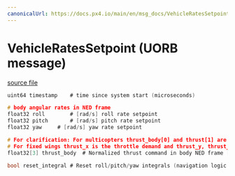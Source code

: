 ```yaml
---
canonicalUrl: https://docs.px4.io/main/en/msg_docs/VehicleRatesSetpoint
---
```


# VehicleRatesSetpoint (UORB message)



[source file](https://github.com/PX4/PX4-Autopilot/blob/release/1.14/msg/VehicleRatesSetpoint.msg)

```c
uint64 timestamp	# time since system start (microseconds)

# body angular rates in NED frame
float32 roll		# [rad/s] roll rate setpoint
float32 pitch		# [rad/s] pitch rate setpoint
float32 yaw		# [rad/s] yaw rate setpoint

# For clarification: For multicopters thrust_body[0] and thrust[1] are usually 0 and thrust[2] is the negative throttle demand.
# For fixed wings thrust_x is the throttle demand and thrust_y, thrust_z will usually be zero.
float32[3] thrust_body	# Normalized thrust command in body NED frame [-1,1]

bool reset_integral # Reset roll/pitch/yaw integrals (navigation logic change)

```
